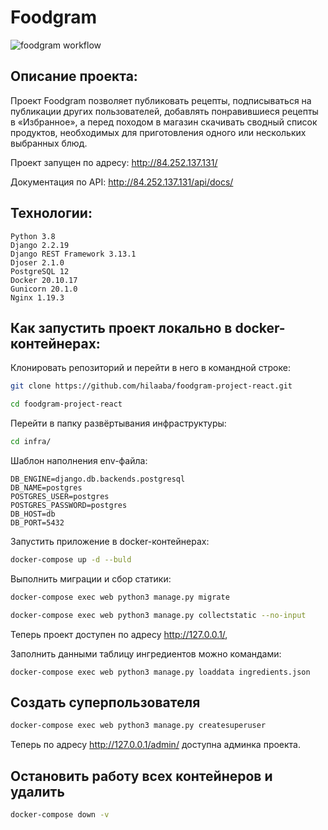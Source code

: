 # Foodgram

![foodgram workflow](https://github.com/hilaaba/foodgram-project-react/actions/workflows/foodgram_workflow.yml/badge.svg)

## Описание проекта:

Проект Foodgram позволяет публиковать рецепты, подписываться на 
публикации других пользователей, добавлять понравившиеся рецепты в «Избранное», 
а перед походом в магазин скачивать сводный список продуктов, 
необходимых для приготовления одного или нескольких выбранных блюд.

Проект запущен по адресу: http://84.252.137.131/

Документация по API: http://84.252.137.131/api/docs/

## Технологии:
```
Python 3.8  
Django 2.2.19  
Django REST Framework 3.13.1  
Djoser 2.1.0  
PostgreSQL 12  
Docker 20.10.17
Gunicorn 20.1.0  
Nginx 1.19.3
```

## Как запустить проект локально в docker-контейнерах:

Клонировать репозиторий и перейти в него в командной строке:

```bash
git clone https://github.com/hilaaba/foodgram-project-react.git
```

```bash
cd foodgram-project-react
```

Перейти в папку развёртывания инфраструктуры:

```bash
cd infra/
```
Шаблон наполнения env-файла:
```
DB_ENGINE=django.db.backends.postgresql
DB_NAME=postgres
POSTGRES_USER=postgres
POSTGRES_PASSWORD=postgres
DB_HOST=db
DB_PORT=5432
```

Запустить приложение в docker-контейнерах:

```bash
docker-compose up -d --buld
```

Выполнить миграции и сбор статики:

```bash
docker-compose exec web python3 manage.py migrate
```
    
```bash
docker-compose exec web python3 manage.py collectstatic --no-input
```

Теперь проект доступен по адресу <http://127.0.0.1/>,  

Заполнить данными таблицу ингредиентов можно командами:

```
docker-compose exec web python3 manage.py loaddata ingredients.json
```

## Создать суперпользователя

```bash
docker-compose exec web python3 manage.py createsuperuser
```

Теперь по адресу <http://127.0.0.1/admin/> доступна админка проекта.

## Остановить работу всех контейнеров и удалить

```bash
docker-compose down -v
```

